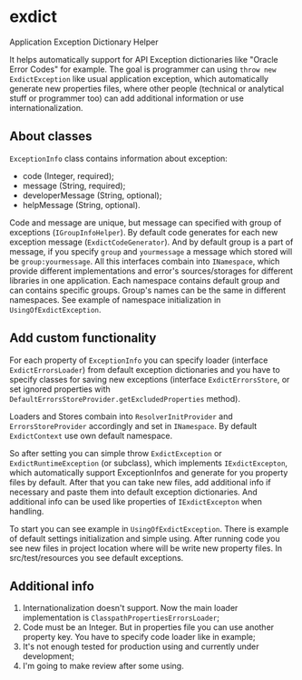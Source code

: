 # exdict
Application Exception Dictionary Helper

It helps automatically support for API Exception dictionaries like "Oracle Error Codes" for example.
The goal is programmer can using <code>throw new ExdictException</code> like usual application exception, which automatically generate new properties files, where other people (technical or analytical stuff or programmer too) can add additional information or use internationalization.

## About classes

<code>ExceptionInfo</code> class contains information about exception:
* code (Integer, required);
* message (String, required);
* developerMessage (String, optional);
* helpMessage (String, optional).

Code and message are unique, but message can specified with group of exceptions (<code>IGroupInfoHelper</code>).
By default code generates for each new exception message (<code>ExdictCodeGenerator</code>).
And by default group is a part of message, if you specify <code>group</code> and <code>yourmessage</code> a message which stored will be <code>group:yourmessage</code>.
All this interfaces combain into <code>INamespace</code>, which provide different implementations and error's sources/storages for different libraries in one application. Each namespace contains default group and can contains specific groups. Group's names can be the same in different namespaces. See example of namespace initialization in <code>UsingOfExdictException</code>.


## Add custom functionality

For each property of <code>ExceptionInfo</code> you can specify loader (interface <code>ExdictErrorsLoader</code>) from default exception dictionaries and you have to specify classes for saving new exceptions (interface <code>ExdictErrorsStore</code>, or set ignored properties with <code>DefaultErrorsStoreProvider.getExcludedProperties</code> method). 

Loaders and Stores combain into <code>ResolverInitProvider</code> and <code>ErrorsStoreProvider</code> accordingly and set in <code>INamespace</code>. By default <code>ExdictContext</code> use own default namespace.

So after setting you can simple throw <code>ExdictException</code> or <code>ExdictRuntimeException</code> (or subclass), which implements <code>IExdictExcepton</code>, which automatically support ExceptionInfos and generate for you property files by default. After that you can take new files, add additional info if necessary and paste them into default exception dictionaries. And additional info can be used like properties of <code>IExdictExcepton</code> when handling.

To start you can see example in <code>UsingOfExdictException</code>. There is example of default settings initialization and simple using.
After running code you see new files in project location where will be write new property files. In src/test/resources you see default exceptions.

## Additional info

1. Internationalization doesn't support. Now the main loader implementation is <code>ClasspathPropertiesErrorsLoader</code>;
2. Code must be an Integer. But in properties file you can use another property key. You have to specify code loader like in example;
3. It's not enough tested for production using and currently under development;
4. I'm going to make review after some using.